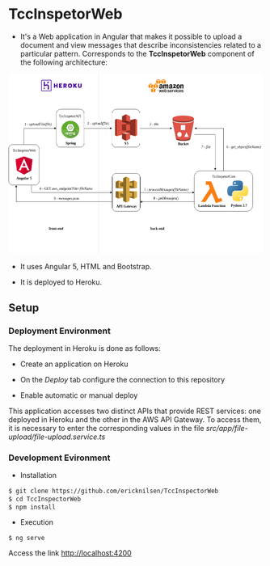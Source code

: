 # TccInspetorWeb

- It's a Web application in Angular that makes it possible to upload a document and view messages that describe inconsistencies related to a particular pattern. Corresponds to the **TccInspetorWeb** component of the following architecture:

[//]: # (- É uma aplicação Web em Angular que possibilita a realização de upload de um arquivo texto e visualização de mensagens que descrevem inconsistências no conteúdo do arquivo em relação a determinado padrão. Corresponde ao componente TccInspetorWeb da arquitetura abaixo:)

![](https://github.com/ericknilsen/TccInspetorCore/blob/master/docs/Arquitetura_TccInspetor.png)

- It uses Angular 5, HTML and Bootstrap.

[//]: # (- Utiliza as tecnologias Angular 5, HTML e Bootstrap.)

- It is deployed to Heroku.

[//]: # (- Está implantada no Heroku.)


## Setup

### Deployment Environment

The deployment in Heroku is done as follows:

[//]: # (A implantação no Heroku é feita da seguinte forma:)

- Create an application on Heroku

[//]: # (- Crie uma aplicação no Heroku )

- On the _Deploy_ tab configure the connection to this repository

[//]: # (- Na aba _Deploy_ configure a conexão com este repositório)

- Enable automatic or manual deploy

[//]: # (- Habilite o deploy automático ou manual)

This application accesses two distinct APIs that provide REST services: one deployed in Heroku and the other in the AWS API Gateway. To access them, it is necessary to enter the corresponding values in the file _src/app/file-upload/file-upload.service.ts_

[//]: # (Esta aplicação acessa duas APIs distintas que disponibilizam serviços REST: uma implantada no Heroku e outra na AWS API Gateway. Para acessá-las, é necessário informar os valores correspondentes no arquivo _src/app/file-upload/file-upload.service.ts_)


### Development Evironment

- Installation

```shell
$ git clone https://github.com/ericknilsen/TccInspectorWeb
$ cd TccInspectorWeb
$ npm install
```
- Execution

```shell
$ ng serve
```
Access the link [http://localhost:4200](http://localhost:4200)




